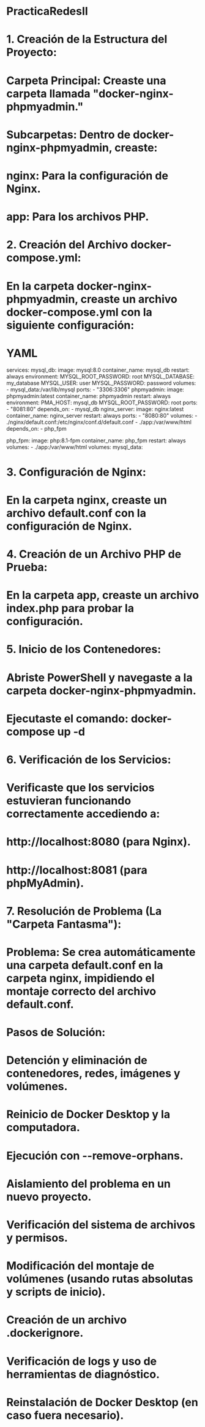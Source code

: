 # PracticaRedesII

# 1. Creación de la Estructura del Proyecto:

# Carpeta Principal: Creaste una carpeta llamada "docker-nginx-phpmyadmin."
# Subcarpetas: Dentro de docker-nginx-phpmyadmin, creaste:
# nginx: Para la configuración de Nginx.
# app: Para los archivos PHP.

# 2. Creación del Archivo docker-compose.yml:

# En la carpeta docker-nginx-phpmyadmin, creaste un archivo docker-compose.yml con la siguiente configuración:

# YAML

services:
  mysql_db:
    image: mysql:8.0
    container_name: mysql_db
    restart: always
    environment:
      MYSQL_ROOT_PASSWORD: root
      MYSQL_DATABASE: my_database
      MYSQL_USER: user
      MYSQL_PASSWORD: password
    volumes:
      - mysql_data:/var/lib/mysql
    ports:
      - "3306:3306"
  phpmyadmin:
    image: phpmyadmin:latest
    container_name: phpmyadmin
    restart: always
    environment:
      PMA_HOST: mysql_db
      MYSQL_ROOT_PASSWORD: root
    ports:
      - "8081:80"
    depends_on:
      - mysql_db
  nginx_server:
    image: nginx:latest
    container_name: nginx_server
    restart: always
    ports:
      - "8080:80"
    volumes:
      - ./nginx/default.conf:/etc/nginx/conf.d/default.conf
      - ./app:/var/www/html
    depends_on:
      - php_fpm

  php_fpm:
    image: php:8.1-fpm
    container_name: php_fpm
    restart: always
    volumes:
      - ./app:/var/www/html
volumes:
  mysql_data:
  
# 3. Configuración de Nginx:
# En la carpeta nginx, creaste un archivo default.conf con la configuración de Nginx.

# 4. Creación de un Archivo PHP de Prueba:
# En la carpeta app, creaste un archivo index.php para probar la configuración.

# 5. Inicio de los Contenedores:
# Abriste PowerShell y navegaste a la carpeta docker-nginx-phpmyadmin.
# Ejecutaste el comando: docker-compose up -d

# 6. Verificación de los Servicios:
# Verificaste que los servicios estuvieran funcionando correctamente accediendo a:
# http://localhost:8080 (para Nginx).
# http://localhost:8081 (para phpMyAdmin).

# 7. Resolución de Problema (La "Carpeta Fantasma"):

# Problema: Se crea automáticamente una carpeta default.conf en la carpeta nginx, impidiendo el montaje correcto del archivo default.conf.

# Pasos de Solución:
# Detención y eliminación de contenedores, redes, imágenes y volúmenes.
# Reinicio de Docker Desktop y la computadora.
# Ejecución con --remove-orphans.
# Aislamiento del problema en un nuevo proyecto.
# Verificación del sistema de archivos y permisos.
# Modificación del montaje de volúmenes (usando rutas absolutas y scripts de inicio).
# Creación de un archivo .dockerignore.
# Verificación de logs y uso de herramientas de diagnóstico.
# Reinstalación de Docker Desktop (en caso fuera necesario).
